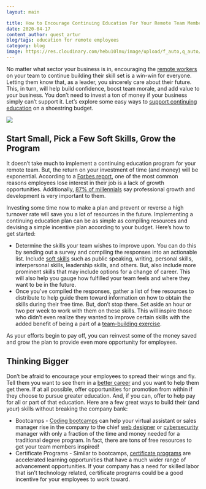 ```yaml
---
layout: main

title: How to Encourage Continuing Education For Your Remote Team Members
date: 2020-04-17
content_author: guest_artur
blog/tags: education for remote employees
category: blog
image: https://res.cloudinary.com/hebu10lmu/image/upload/f_auto,q_auto/54.80.5.68/remote-team-management/woman-using-a-laptop-3776180_yun0av.jpg
---
```


No matter what sector your business is in, encouraging the <a href="https://careerkarma.com/blog/remote-working-guide/">remote workers</a> on your team to continue building their skill set is a win-win for everyone. Letting them know that, as a leader, you sincerely care about their future. This, in turn, will help build confidence, boost team morale, and add value to your business. You don’t need to invest a ton of money if your business simply can’t support it. Let’s explore some easy ways to <a href="https://smallbiztrends.com/2019/06/continuing-education-for-employees.html">support continuing education</a> on a shoestring budget.

<img loading="lazy" class="aligncenter" src="https://res.cloudinary.com/hebu10lmu/image/upload/f_auto,q_auto/54.80.5.68/remote-team-management/woman-using-a-laptop-3776180_yun0av.jpg" />
<h2>Start Small, Pick a Few Soft Skills, Grow the Program</h2>
It doesn’t take much to implement a continuing education program for your remote team. But, the return on your investment of time (and money) will be exponential. According to a <a href="https://www.forbes.com/sites/jeffkauflin/2017/09/29/how-to-keep-employees-engaged-with-continuing-education/#312e8c684c51">Forbes report</a>, one of the most common reasons employees lose interest in their job is a lack of growth opportunities. Additionally, <a href="http://news.gallup.com/businessjournal/193274/millennials-jobs-development-opportunities.aspx">87% of millennials</a> say professional growth and development is very important to them.

Investing some time now to make a plan and prevent or reverse a high turnover rate will save you a lot of resources in the future. Implementing a continuing education plan can be as simple as compiling resources and devising a simple incentive plan according to your budget. Here’s how to get started:
<ul>
 	<li>Determine the skills your team wishes to improve upon. You can do this by sending out a survey and compiling the responses into an actionable list. Include <a href="https://www.skillsyouneed.com/">soft skills</a> such as public speaking, writing, personal skills, interpersonal skills, leadership skills, and others. But, also include more prominent skills that may include options for a change of career. This will also help you gauge how fulfilled your team feels and where they want to be in the future.</li>
 	<li>Once you’ve compiled the responses, gather a list of free resources to distribute to help guide them toward information on how to obtain the skills during their free time. But, don’t stop there. Set aside an hour or two per week to work with them on these skills. This will inspire those who didn’t even realize they wanted to improve certain skills with the added benefit of being a part of a <a href="https://www.remoteteam.com/blog/12-effective-virtual-team-building-activities/">team-building exercise</a>.</li>
</ul>
As your efforts begin to pay off, you can reinvest some of the money saved and grow the plan to provide even more opportunity for employees.
<h2>Thinking Bigger</h2>
Don’t be afraid to encourage your employees to spread their wings and fly. Tell them you want to see them in a <a href="https://computersciencehero.com/the-7-best-tech-jobs-in-2020">better career</a> and you want to help them get there. If at all possible, offer opportunities for promotion from within if they choose to pursue greater education. And, if you can, offer to help pay for all or part of that education. Here are a few great ways to build their (and your) skills without breaking the company bank:
<ul>
 	<li>Bootcamps - <a href="https://bootcamprankings.com/">Coding bootcamps</a> can help your virtual assistant or sales manager rise in the company to the chief <a href="https://bootcamprankings.com/how-to-become-web-designer">web designer</a> or <a href="https://bootcamprankings.com/how-to-become-a-cybersecurity-engineer">cybersecurity</a> manager with only a fraction of the time and money needed for a traditional degree program. In fact, there are tons of free resources to get your team members inspired!</li>
 	<li>Certificate Programs - Similar to bootcamps, <a href="https://www.thebalancecareers.com/certificate-programs-that-lead-to-high-paying-jobs-4171913">certificate programs</a> are accelerated learning opportunities that have a much wider range of advancement opportunities. If your company has a need for skilled labor that isn’t technology related, certificate programs could be a good incentive for your employees to work toward.</li>
</ul>